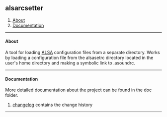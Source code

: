 ## alsarcsetter

1. [About](README.md#about)
2. [Documentation](README.md#documentation)

---

#### About

A tool for loading [ALSA](https://alsa-project.org/) configuration files from a separate directory. Works by loading a configuration file from the alsasetrc directory located in the user's home directory and making a symbolic link to .asoundrc.

---

#### Documentation

More detailed documentation about the project can be found in the doc folder.
1. [changelog](doc/changelog.md) contains the change history

---
